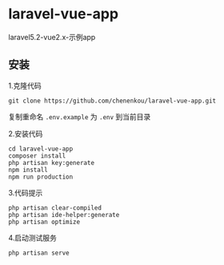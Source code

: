 # laravel-vue-app
laravel5.2-vue2.x-示例app

## 安装
1.克隆代码
```
git clone https://github.com/chenenkou/laravel-vue-app.git
```
复制重命名 `.env.example` 为 `.env` 到当前目录

2.安装代码
```
cd laravel-vue-app
composer install
php artisan key:generate
npm install
npm run production
```
3.代码提示
```
php artisan clear-compiled
php artisan ide-helper:generate
php artisan optimize
```
4.启动测试服务
```
php artisan serve
```